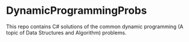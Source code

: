 # DynamicProgrammingProbs
This repo contains C# solutions of the common dynamic programming (A topic of Data Structures and Algorithm) problems.
